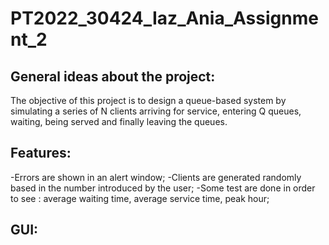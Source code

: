 # PT2022_30424_Iaz_Ania_Assignment_2
## General ideas about the project:
The objective of this project is to design a queue-based system by simulating a series of N clients arriving for service, entering Q queues, waiting, being served and finally leaving the queues.
## Features:
-Errors are shown in an alert window;
-Clients are generated randomly based in the number introduced by the user;
-Some test are done in order to see : average waiting time, average service time, peak hour;
## GUI:

